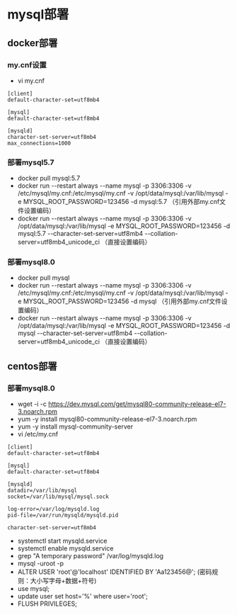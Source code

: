 # mysql部署


## docker部署
### my.cnf设置
* vi my.cnf
``` 
[client]
default-character-set=utf8mb4

[mysql]
default-character-set=utf8mb4

[mysqld]
character-set-server=utf8mb4
max_connections=1000
```
### 部署mysql5.7
* docker pull mysql:5.7 
* docker run --restart always --name mysql -p 3306:3306 -v /etc/mysql/my.cnf:/etc/mysql/my.cnf -v /opt/data/mysql:/var/lib/mysql -e MYSQL_ROOT_PASSWORD=123456 -d mysql:5.7 （引用外部my.cnf文件设置编码）   
* docker run --restart always --name mysql -p 3306:3306 -v /opt/data/mysql:/var/lib/mysql -e MYSQL_ROOT_PASSWORD=123456 -d mysql:5.7 --character-set-server=utf8mb4 --collation-server=utf8mb4_unicode_ci （直接设置编码）

### 部署mysql8.0
* docker pull mysql
* docker run --restart always --name mysql -p 3306:3306 -v /etc/mysql/my.cnf:/etc/mysql/my.cnf -v /opt/data/mysql:/var/lib/mysql -e MYSQL_ROOT_PASSWORD=123456 -d mysql （引用外部my.cnf文件设置编码）   
* docker run --restart always --name mysql -p 3306:3306 -v /opt/data/mysql:/var/lib/mysql -e MYSQL_ROOT_PASSWORD=123456 -d mysql --character-set-server=utf8mb4 --collation-server=utf8mb4_unicode_ci （直接设置编码）

## centos部署

### 部署mysql8.0

* wget -i -c https://dev.mysql.com/get/mysql80-community-release-el7-3.noarch.rpm
* yum -y install mysql80-community-release-el7-3.noarch.rpm
* yum -y install mysql-community-server
* vi /etc/my.cnf
``` 
[client]
default-character-set=utf8mb4

[mysql]
default-character-set=utf8mb4

[mysqld]
datadir=/var/lib/mysql
socket=/var/lib/mysql/mysql.sock

log-error=/var/log/mysqld.log
pid-file=/var/run/mysqld/mysqld.pid

character-set-server=utf8mb4

```
* systemctl start mysqld.service
* systemctl enable mysqld.service
* grep "A temporary password" /var/log/mysqld.log
* mysql -uroot -p
* ALTER USER 'root'@'localhost' IDENTIFIED BY 'Aa123456@';  (密码规则：大小写字母+数据+符号)
* use mysql;
* update user set host='%' where user='root';
* FLUSH PRIVILEGES;
